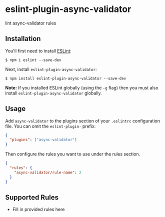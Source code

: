 # eslint-plugin-async-validator

lint async-validator rules

## Installation

You'll first need to install [ESLint](http://eslint.org):

```
$ npm i eslint --save-dev
```

Next, install `eslint-plugin-async-validator`:

```
$ npm install eslint-plugin-async-validator --save-dev
```

**Note:** If you installed ESLint globally (using the `-g` flag) then you must also install `eslint-plugin-async-validator` globally.

## Usage

Add `async-validator` to the plugins section of your `.eslintrc` configuration file. You can omit the `eslint-plugin-` prefix:

```json
{
  "plugins": ["async-validator"]
}
```

Then configure the rules you want to use under the rules section.

```json
{
  "rules": {
    "async-validator/rule-name": 2
  }
}
```

## Supported Rules

- Fill in provided rules here
